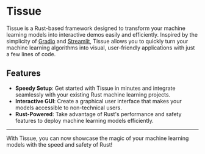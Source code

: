 # Tissue

Tissue is a Rust-based framework designed to transform your machine learning models into interactive demos easily and efficiently. Inspired by the simplicity of [Gradio](https://gradio.app/) and [Streamlit](https://streamlit.io/), Tissue allows you to quickly turn your machine learning algorithms into visual, user-friendly applications with just a few lines of code.

## Features

- **Speedy Setup**: Get started with Tissue in minutes and integrate seamlessly with your existing Rust machine learning projects.
- **Interactive GUI**: Create a graphical user interface that makes your models accessible to non-technical users.
- **Rust-Powered**: Take advantage of Rust's performance and safety features to deploy machine learning models efficiently.

---

With Tissue, you can now showcase the magic of your machine learning models with the speed and safety of Rust!
